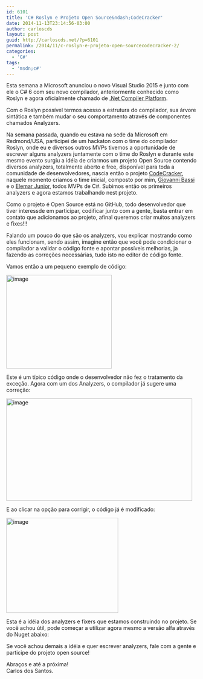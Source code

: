 ```yaml
---
id: 6101
title: 'C# Roslyn e Projeto Open Source&ndash;CodeCracker'
date: 2014-11-13T23:14:56-03:00
author: carloscds
layout: post
guid: http://carloscds.net/?p=6101
permalink: /2014/11/c-roslyn-e-projeto-open-sourcecodecracker-2/
categories:
  - 'C#'
tags:
  - 'msdn;c#'
---
```

Esta semana a Microsoft anunciou o novo Visual Studio 2015 e junto com ele o C# 6 com seu novo compilador, anteriormente conhecido como Roslyn e agora oficialmente chamado de [.Net Compiler Platform](https://roslyn.codeplex.com/). 

Com o Roslyn possível termos acesso a estrutura do compilador, sua árvore sintática e também mudar o seu comportamento através de componentes chamados Analyzers.

Na semana passada, quando eu estava na sede da Microsoft em Redmond/USA, participei de um hackaton com o time do compilador Roslyn, onde eu e diversos outros MVPs tivemos a oportunidade de escrever alguns analyzers juntamente com o time do Roslyn e durante este mesmo evento surgiu a idéia de criarmos um projeto Open Source contendo diversos analyzers, totalmente aberto e free, disponível para toda a comunidade de desenvolvedores, nascia então o projeto [CodeCracker](https://github.com/code-cracker/code-cracker), naquele momento criamos o time inicial, composto por mim, [Giovanni Bassi](http://blog.lambda3.com.br/L3/giovannibassi/) e o [Elemar Junior](http://elemarjr.net/), todos MVPs de C#. Subimos então os primeiros analyzers e agora estamos trabalhando nest projeto.

Como o projeto é Open Source está no GitHub, todo desenvolvedor que tiver interessde em participar, codificar junto com a gente, basta entrar em contato que adicionamos ao projeto, afinal queremos criar muitos analyzers e fixes!!!

Falando um pouco do que são os analyzers, vou explicar mostrando como eles funcionam, sendo assim, imagine então que você pode condicionar o compilador a validar o código fonte e apontar possíveis melhorias, ja fazendo as correções necessárias, tudo isto no editor de código fonte.

Vamos então a um pequeno exemplo de código:

[<img title="image" style="border-top: 0px; border-right: 0px; background-image: none; border-bottom: 0px; padding-top: 0px; padding-left: 0px; border-left: 0px; display: inline; padding-right: 0px" border="0" alt="image" src="http://carloscds.net/wp-content/uploads/2014/11/image_thumb.png" width="279" height="247" />](http://carloscds.net/wp-content/uploads/2014/11/image.png)

Este é um típico código onde o desenvolvedor não fez o tratamento da exceção. Agora com um dos Analyzers, o compilador já sugere uma correção:

[<img title="image" style="border-top: 0px; border-right: 0px; background-image: none; border-bottom: 0px; padding-top: 0px; padding-left: 0px; border-left: 0px; display: inline; padding-right: 0px" border="0" alt="image" src="http://carloscds.net/wp-content/uploads/2014/11/image_thumb1.png" width="492" height="270" />](http://carloscds.net/wp-content/uploads/2014/11/image1.png)

E ao clicar na opção para corrigir, o código já é modificado:

[<img title="image" style="border-top: 0px; border-right: 0px; background-image: none; border-bottom: 0px; padding-top: 0px; padding-left: 0px; border-left: 0px; display: inline; padding-right: 0px" border="0" alt="image" src="http://carloscds.net/wp-content/uploads/2014/11/image_thumb2.png" width="296" height="251" />](http://carloscds.net/wp-content/uploads/2014/11/image2.png)

Esta é a idéia dos analyzers e fixers que estamos construindo no projeto. Se você achou útil, pode começar a utilizar agora mesmo a versão alfa através do Nuget abaixo:

Se você achou demais a idéia e quer escrever analyzers, fale com a gente e participe do projeto open source!

Abraços e até a próxima!  
Carlos dos Santos.